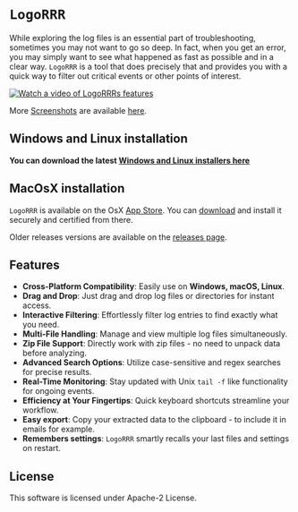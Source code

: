 # `LogoRRR`

While exploring the log files is an essential part of troubleshooting, sometimes you may not want to go so deep. In
fact, when you get an error, you may simply want to see what happened as fast as possible and in a clear way. `LogoRRR`
is a tool that does precisely that and provides you with a quick way to filter out critical events or other points of
interest.

[![Watch a video of LogoRRRs features](https://img.youtube.com/vi/5ogC95PX0Ag/maxresdefault.jpg)](https://youtu.be/5ogC95PX0Ag)

More  [Screenshots](Screenshots.md) are available [here](Screenshots.md).


## Windows and Linux installation

**You can download the latest [Windows and Linux installers here](https://github.com/rladstaetter/LogoRRR/releases/tag/24.1.0)**

## MacOsX installation

`LogoRRR` is available on the OsX [App Store](https://apps.apple.com/at/app/logorrr/id1583786769?l=en&mt=12). You can [download](https://apps.apple.com/at/app/logorrr/id1583786769?l=en&mt=12) and install it securely and certified from there.

Older releases versions are available on the [releases page](https://github.com/rladstaetter/LogoRRR/releases).

## Features

- **Cross-Platform Compatibility**: Easily use on **Windows, macOS, Linux**.
- **Drag and Drop**: Just drag and drop log files or directories for instant access.
- **Interactive Filtering**: Effortlessly filter log entries to find exactly what you need.
- **Multi-File Handling**: Manage and view multiple log files simultaneously.
- **Zip File Support**: Directly work with zip files - no need to unpack data before analyzing.
- **Advanced Search Options**: Utilize case-sensitive and regex searches for precise results.
- **Real-Time Monitoring**: Stay updated with Unix `tail -f` like functionality for ongoing events.
- **Efficiency at Your Fingertips**: Quick keyboard shortcuts streamline your workflow.
- **Easy export**: Copy your extracted data to the clipboard - to include it in emails for example.
- **Remembers settings**: `LogoRRR` smartly recalls your last files and settings on restart.

## License

This software is licensed under Apache-2 License.

